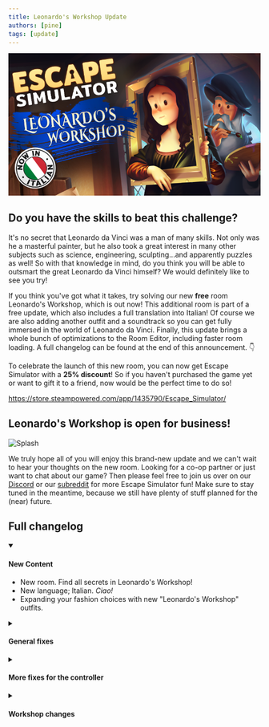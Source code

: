 ```yaml
---
title: Leonardo's Workshop Update
authors: [pine]
tags: [update]
---
```


![Splash](./splash.png)

## Do you have the skills to beat this challenge?

It's no secret that Leonardo da Vinci was a man of many skills. Not only was he a masterful painter, but he also took a great interest in many other subjects such as science, engineering, sculpting...and apparently puzzles as well! So with that knowledge in mind, do you think you will be able to outsmart the great Leonardo da Vinci himself? We would definitely like to see you try!

If you think you've got what it takes, try solving our new **free** room Leonardo's Workshop, which is out now! This additional room is part of a free update, which also includes a full translation into Italian! Of course we are also adding another outfit and a soundtrack so you can get fully immersed in the world of Leonardo da Vinci. Finally, this update brings a whole bunch of optimizations to the Room Editor, including faster room loading. A full changelog can be found at the end of this announcement. 👇

To celebrate the launch of this new room, you can now get Escape Simulator with a **25% discount**! So if you haven't purchased the game yet or want to gift it to a friend, now would be the perfect time to do so! 

https://store.steampowered.com/app/1435790/Escape_Simulator/

## Leonardo's Workshop is open for business!

![Splash](./flythrough.gif)

We truly hope all of you will enjoy this brand-new update and we can't wait to hear your thoughts on the new room. Looking for a co-op partner or just want to chat about our game? Then please feel free to join us over on our [Discord](https://discord.gg/pinestudio) or our [subreddit](https://www.reddit.com/r/PlayEscapeSimulator) for more Escape Simulator fun! Make sure to stay tuned in the meantime, because we still have plenty of stuff planned for the (near) future.

## Full changelog

<details open><summary><h4>New Content</h4></summary>

-  New room. Find all secrets in Leonardo's Workshop!
-  New language; Italian. _Ciao!_
-  Expanding your fashion choices with new "Leonardo's Workshop" outfits.

</details>

<details><summary><h4>General fixes</h4></summary>

-  Daily picks evolve in Trending. Displaying the top 6 rooms of the last week.
-  Better RAM usage when loading rooms.
-  Better handling of wiping systems in "The Office" and "The Elevator".
-  Hovering over Slidable now shows a drag crosshair.
-  Fixing bug where you couldn't throw some items in slots.
-  Fixed some hairs so they are fading in coop mode.
-  Better co-op syncing in "The Lab".
-  The furnace gate in "The Engine Room" is disabled when opened the first time.

</details>

<details><summary><h4>More fixes for the controller</h4></summary>

-  General stability.
-  Better Slidable handling.
-  items popup work with both thumbsticks.

</details>

<details><summary><h4>Workshop changes</h4></summary>

-  Better handling of Activator components in coop levels.
-  Added Custom walkthrough for customs levels.
-  Remade publish screen.

</details>